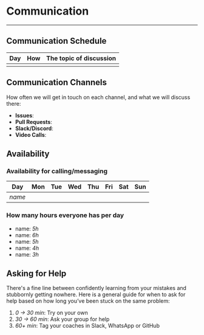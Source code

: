 <!--
This file guides as our communication plan while doing the
-->

# Communication

---

## Communication Schedule

| Day    | How | The topic of discussion |
| :----: | :-: | ----------------------: |
|        |     |                         |

## Communication Channels

How often we will get in touch on each channel, and what we will discuss there:

- **Issues**:
- **Pull Requests**:
- **Slack/Discord**:
- **Video Calls**:

## Availability

### Availability for calling/messaging

| Day     | Mon | Tue | Wed | Thu | Fri | Sat | Sun |
|--------|:---:|:---:|:---:|:---:|:---:|:---:|:---:|
| _name_ |     |     |     |     |     |     |     |

### How many hours everyone has per day

- name: _5h_
- name: _6h_
- name: _5h_
- name: _4h_
- name: _3h_

## Asking for Help

There's a fine line between confidently learning from your mistakes and
stubbornly getting nowhere. Here is a general guide for when to ask for help
based on how long you’ve been stuck on the same problem:

1. _0 → 30 min_: Try on your own
2. _30 → 60 min_: Ask your group for help
3. _60+ min_: Tag your coaches in Slack, WhatsApp or GitHub
